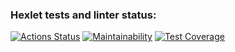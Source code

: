 ### Hexlet tests and linter status:
[![Actions Status](https://github.com/amairot/frontend-project-46/workflows/hexlet-check/badge.svg)](https://github.com/amairot/frontend-project-46/actions)
[![Maintainability](https://api.codeclimate.com/v1/badges/13a93f3d2b80f591672b/maintainability)](https://codeclimate.com/github/amairot/frontend-project-46/maintainability)
[![Test Coverage](https://api.codeclimate.com/v1/badges/13a93f3d2b80f591672b/test_coverage)](https://codeclimate.com/github/amairot/frontend-project-46/test_coverage)